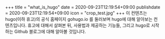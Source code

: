 +++
title = "what_is_hugo"
date = 2020-09-23T12:19:54+09:00
publishdate = 2020-09-23T12:19:54+09:00
icon = "crop_test.jpg"
+++
이 컨텐츠는 hugo(이하 휴고)의 공식 홈페이지 gohugo.io 를 둘러보며 hugo에 대해 알아보는 컨텐츠입니다. 휴고에 대해서 살펴본 뒤, 사용법과 제공하는 기능들, 그리고 hugo로 시작하는 Github 블로그에 대해 알아볼 것입니다. 